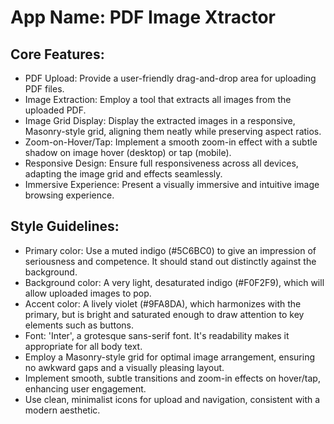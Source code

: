 # **App Name**: PDF Image Xtractor

## Core Features:

- PDF Upload: Provide a user-friendly drag-and-drop area for uploading PDF files.
- Image Extraction: Employ a tool that extracts all images from the uploaded PDF.
- Image Grid Display: Display the extracted images in a responsive, Masonry-style grid, aligning them neatly while preserving aspect ratios.
- Zoom-on-Hover/Tap: Implement a smooth zoom-in effect with a subtle shadow on image hover (desktop) or tap (mobile).
- Responsive Design: Ensure full responsiveness across all devices, adapting the image grid and effects seamlessly.
- Immersive Experience: Present a visually immersive and intuitive image browsing experience.

## Style Guidelines:

- Primary color: Use a muted indigo (#5C6BC0) to give an impression of seriousness and competence. It should stand out distinctly against the background.
- Background color: A very light, desaturated indigo (#F0F2F9), which will allow uploaded images to pop.
- Accent color: A lively violet (#9FA8DA), which harmonizes with the primary, but is bright and saturated enough to draw attention to key elements such as buttons.
- Font: 'Inter', a grotesque sans-serif font. It's readability makes it appropriate for all body text.
- Employ a Masonry-style grid for optimal image arrangement, ensuring no awkward gaps and a visually pleasing layout.
- Implement smooth, subtle transitions and zoom-in effects on hover/tap, enhancing user engagement.
- Use clean, minimalist icons for upload and navigation, consistent with a modern aesthetic.